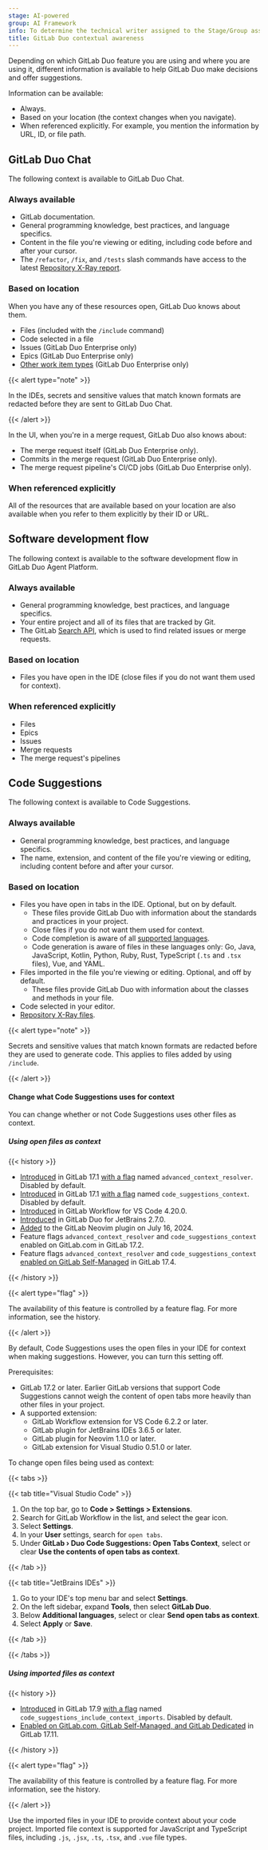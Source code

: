 ```yaml
---
stage: AI-powered
group: AI Framework
info: To determine the technical writer assigned to the Stage/Group associated with this page, see https://handbook.gitlab.com/handbook/product/ux/technical-writing/#assignments
title: GitLab Duo contextual awareness
---
```


Depending on which GitLab Duo feature you are using and where you are using it,
different information is available to help GitLab Duo make decisions and offer suggestions.

Information can be available:

- Always.
- Based on your location (the context changes when you navigate).
- When referenced explicitly. For example, you mention the information by URL, ID, or file path.

## GitLab Duo Chat

The following context is available to GitLab Duo Chat.

### Always available

- GitLab documentation.
- General programming knowledge, best practices, and language specifics.
- Content in the file you're viewing or editing, including code before and after your cursor.
- The `/refactor`, `/fix`, and `/tests` slash commands have access to the latest
  [Repository X-Ray report](../project/repository/code_suggestions/repository_xray.md).

### Based on location

When you have any of these resources open, GitLab Duo knows about them.

- Files (included with the `/include` command)
- Code selected in a file
- Issues (GitLab Duo Enterprise only)
- Epics (GitLab Duo Enterprise only)
- [Other work item types](../work_items/_index.md#work-item-types) (GitLab Duo Enterprise only)

{{< alert type="note" >}}

In the IDEs, secrets and sensitive values that match known formats are redacted before
they are sent to GitLab Duo Chat.

{{< /alert >}}

In the UI, when you're in a merge request, GitLab Duo also knows about:

- The merge request itself (GitLab Duo Enterprise only).
- Commits in the merge request (GitLab Duo Enterprise only).
- The merge request pipeline's CI/CD jobs (GitLab Duo Enterprise only).

### When referenced explicitly

All of the resources that are available based on your location
are also available when you refer to them explicitly by their ID or URL.

## Software development flow

The following context is available to the software development flow in GitLab Duo Agent Platform.

### Always available

- General programming knowledge, best practices, and language specifics.
- Your entire project and all of its files that are tracked by Git.
- The GitLab [Search API](../../api/search.md), which is used to find related issues or merge requests.

### Based on location

- Files you have open in the IDE (close files if you do not want them used for context).

### When referenced explicitly

- Files
- Epics
- Issues
- Merge requests
- The merge request's pipelines

## Code Suggestions

The following context is available to Code Suggestions.

### Always available

- General programming knowledge, best practices, and language specifics.
- The name, extension, and content of the file you're viewing or editing,
  including content before and after your cursor.

### Based on location

- Files you have open in tabs in the IDE. Optional, but on by default.
  - These files provide GitLab Duo with information about the standards and practices in your project.
  - Close files if you do not want them used for context.
  - Code completion is aware of all [supported languages](../project/repository/code_suggestions/supported_extensions.md#supported-languages-by-ide).
  - Code generation is aware of files in these languages only:
    Go, Java, JavaScript, Kotlin, Python, Ruby, Rust, TypeScript (`.ts` and `.tsx` files), Vue, and YAML.
- Files imported in the file you're viewing or editing. Optional, and off by default.
  - These files provide GitLab Duo with information about the classes and methods in your file.
- Code selected in your editor.
- [Repository X-Ray files](../project/repository/code_suggestions/repository_xray.md).

{{< alert type="note" >}}

Secrets and sensitive values that match known formats are redacted before
they are used to generate code.
This applies to files added by using `/include`.

{{< /alert >}}

#### Change what Code Suggestions uses for context

You can change whether or not Code Suggestions uses other files as context.

##### Using open files as context

{{< history >}}

- [Introduced](https://gitlab.com/gitlab-org/gitlab/-/issues/464767) in GitLab 17.1 [with a flag](../../administration/feature_flags/_index.md) named `advanced_context_resolver`. Disabled by default.
- [Introduced](https://gitlab.com/gitlab-org/gitlab/-/issues/462750) in GitLab 17.1 [with a flag](../../administration/feature_flags/_index.md) named `code_suggestions_context`. Disabled by default.
- [Introduced](https://gitlab.com/gitlab-org/editor-extensions/gitlab-lsp/-/issues/276) in GitLab Workflow for VS Code 4.20.0.
- [Introduced](https://gitlab.com/gitlab-org/editor-extensions/gitlab-jetbrains-plugin/-/issues/462) in GitLab Duo for JetBrains 2.7.0.
- [Added](https://gitlab.com/gitlab-org/editor-extensions/gitlab.vim/-/merge_requests/152) to the GitLab Neovim plugin on July 16, 2024.
- Feature flags `advanced_context_resolver` and `code_suggestions_context` enabled on GitLab.com in GitLab 17.2.
- Feature flags `advanced_context_resolver` and `code_suggestions_context` [enabled on GitLab Self-Managed](https://gitlab.com/gitlab-org/gitlab/-/merge_requests/161538) in GitLab 17.4.

{{< /history >}}

{{< alert type="flag" >}}

The availability of this feature is controlled by a feature flag.
For more information, see the history.

{{< /alert >}}

By default, Code Suggestions uses the open files in your IDE for context when making suggestions.
However, you can turn this setting off.

Prerequisites:

- GitLab 17.2 or later. Earlier GitLab versions that support Code Suggestions
  cannot weigh the content of open tabs more heavily than other files in your project.
- A supported extension:
  - GitLab Workflow extension for VS Code 6.2.2 or later.
  - GitLab plugin for JetBrains IDEs 3.6.5 or later.
  - GitLab plugin for Neovim 1.1.0 or later.
  - GitLab extension for Visual Studio 0.51.0 or later.

To change open files being used as context:

{{< tabs >}}

{{< tab title="Visual Studio Code" >}}

1. On the top bar, go to **Code > Settings > Extensions**.
1. Search for GitLab Workflow in the list, and select the gear icon.
1. Select **Settings**.
1. In your **User** settings, search for `open tabs`.
1. Under **GitLab › Duo Code Suggestions: Open Tabs Context**,
   select or clear **Use the contents of open tabs as context**.

{{< /tab >}}

{{< tab title="JetBrains IDEs" >}}

1. Go to your IDE's top menu bar and select **Settings**.
1. On the left sidebar, expand **Tools**, then select **GitLab Duo**.
1. Below **Additional languages**, select or clear **Send open tabs as context**.
1. Select **Apply** or **Save**.

{{< /tab >}}

{{< /tabs >}}

##### Using imported files as context

{{< history >}}

- [Introduced](https://gitlab.com/gitlab-org/gitlab/-/issues/514124) in GitLab 17.9 [with a flag](../../administration/feature_flags/_index.md) named `code_suggestions_include_context_imports`. Disabled by default.
- [Enabled on GitLab.com, GitLab Self-Managed, and GitLab Dedicated](https://gitlab.com/gitlab-org/gitlab/-/issues/514124) in GitLab 17.11.

{{< /history >}}

{{< alert type="flag" >}}

The availability of this feature is controlled by a feature flag.
For more information, see the history.

{{< /alert >}}

Use the imported files in your IDE to provide context about your code project. Imported file context is supported for JavaScript and TypeScript files, including `.js`, `.jsx`, `.ts`, `.tsx`, and `.vue` file types.
